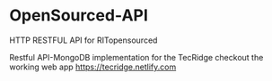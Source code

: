 # OpenSourced-API
HTTP RESTFUL API for RITopensourced

Restful API-MongoDB implementation for the TecRidge 
checkout the working web app
https://tecridge.netlify.com
